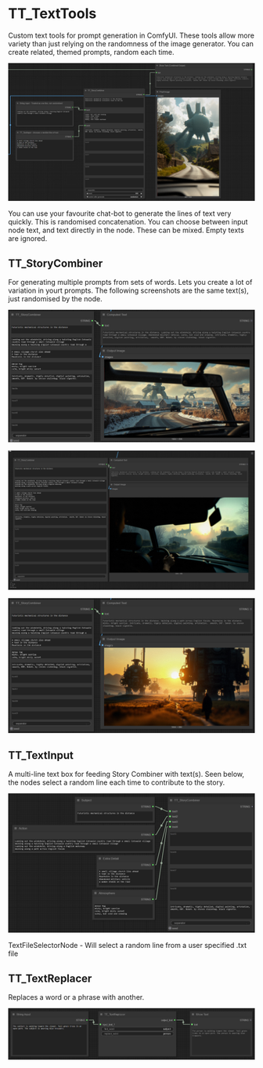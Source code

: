 # TT_TextTools
Custom text tools for prompt generation in ComfyUI. These tools allow more variety than just relying on the randomness of the image generator. You can create related, themed prompts, random each time. 

![![WorkflowPreview]](https://github.com/zzubnik/TT_TextTools/blob/main/Samples/Screenshot%202025-04-02%20213947.png)

You can use your favourite chat-bot to generate the lines of text very quickly. This is randomised concatenation. You can choose between input node text, and text directly in the node. These can be mixed. Empty texts are ignored.

## TT_StoryCombiner  
For generating multiple prompts from sets of words. Lets you create a lot of variation in yourt prompts. The following screenshots are the same text(s), just randomised by the node.

![![WorkflowPreview]](https://github.com/zzubnik/TT_TextTools/blob/main/Samples/Screenshot%202025-04-02%20004045.png)

![![WorkflowPreview]](https://github.com/zzubnik/TT_TextTools/blob/main/Samples/Screenshot%202025-04-02%20010510.png)

![![WorkflowPreview]](https://github.com/zzubnik/TT_TextTools/blob/main/Samples/Screenshot%202025-04-02%20004227.png)

## TT_TextInput
A multi-line text box for feeding Story Combiner with text(s). Seen below, the nodes select a random line each time to contribute to the story.

![![WorkflowPreview]](https://github.com/zzubnik/TT_TextTools/blob/main/Samples/Screenshot%202025-04-02%20011420.png)

TextFileSelectorNode - Will select a random line from a user specified .txt file

## TT_TextReplacer

Replaces a word or a phrase with another.

![![WorkflowPreview]](https://github.com/zzubnik/TT_TextTools/blob/main/Samples/Screenshot%202025-04-03%20001923.png)

